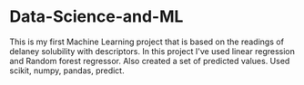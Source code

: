 # Data-Science-and-ML

This is my first Machine Learning project that is based on the readings of delaney solubility with descriptors.
In this project I've used linear regression and Random forest regressor. 
Also created a set of predicted values.
Used scikit, numpy, pandas, predict.  
